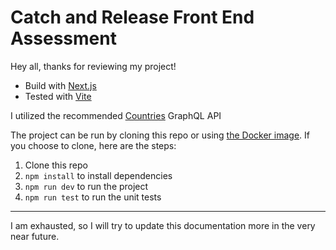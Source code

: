 # Catch and Release Front End Assessment

Hey all, thanks for reviewing my project!

- Build with [Next.js](https://nextjs.org/)
- Tested with [Vite](https://github.com/vitest-dev/vitest)

I utilized the recommended [Countries](https://countries.trevorblades.com/) GraphQL API

The project can be run by cloning this repo or using [the Docker image](https://hub.docker.com/r/rlibby/c-and-r-assessment). If you choose to clone, here are the steps:

1. Clone this repo
2. `npm install` to install dependencies
3. `npm run dev` to run the project
4. `npm run test` to run the unit tests

----

I am exhausted, so I will try to update this documentation more in the very near future.
